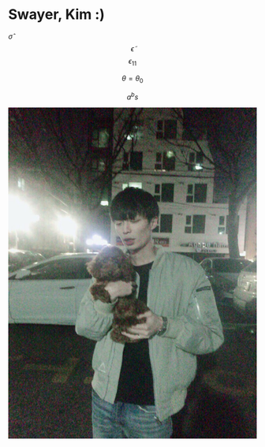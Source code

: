 # Swayer, Kim :)

$\hat{\sigma}$
$$\tilde{\epsilon}$$
$$\epsilon_{11}$$

$$\theta=\theta_0$$

$$a^bs$$

![](waggu.jpeg)


